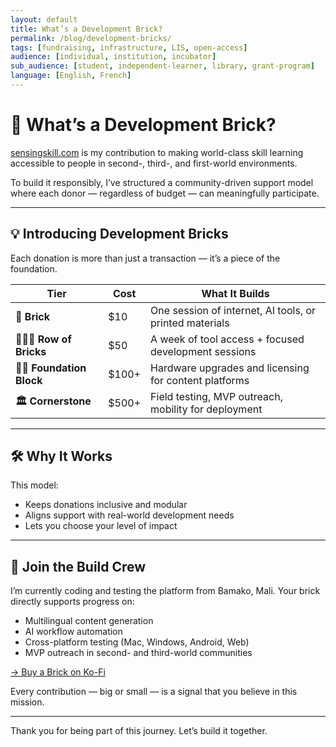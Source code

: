 ```yaml
---
layout: default
title: What’s a Development Brick?
permalink: /blog/development-bricks/
tags: [fundraising, infrastructure, LIS, open-access]
audience: [individual, institution, incubator]
sub_audience: [student, independent-learner, library, grant-program]
language: [English, French]
---
```


# 🧱 What’s a Development Brick?

[sensingskill.com](https://www.sensingskill.com) is my contribution to making world-class skill learning accessible to people in second-, third-, and first-world environments.

To build it responsibly, I’ve structured a community-driven support model where each donor — regardless of budget — can meaningfully participate.

---

## 💡 Introducing Development Bricks

Each donation is more than just a transaction — it’s a piece of the foundation.

| Tier               | Cost      | What It Builds |
|--------------------|-----------|----------------|
| **🧱 Brick**        | $10       | One session of internet, AI tools, or printed materials |
| **🧱🧱🧱 Row of Bricks** | $50   | A week of tool access + focused development sessions |
| **🧱🔧 Foundation Block** | $100+ | Hardware upgrades and licensing for content platforms |
| **🏛️ Cornerstone** | $500+     | Field testing, MVP outreach, mobility for deployment |

---

## 🛠️ Why It Works

This model:
- Keeps donations inclusive and modular
- Aligns support with real-world development needs
- Lets you choose your level of impact

---

## 🤝 Join the Build Crew

I’m currently coding and testing the platform from Bamako, Mali. Your brick directly supports progress on:

- Multilingual content generation
- AI workflow automation
- Cross-platform testing (Mac, Windows, Android, Web)
- MVP outreach in second- and third-world communities

[→ Buy a Brick on Ko-Fi](https://ko-fi.com/mamadoukaba)

Every contribution — big or small — is a signal that you believe in this mission.

---

Thank you for being part of this journey. Let’s build it together.